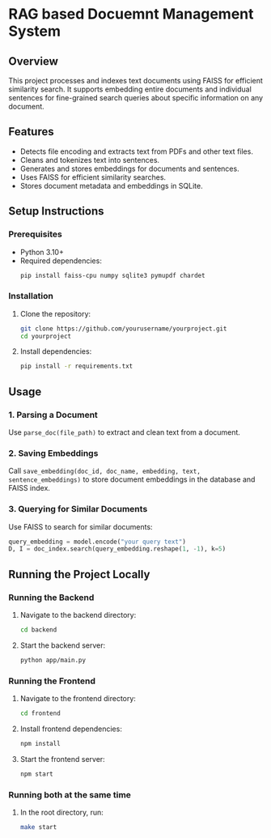 # RAG based Docuemnt Management System

## Overview
This project processes and indexes text documents using FAISS for efficient similarity search. It supports embedding entire documents and individual sentences for fine-grained search queries about specific information on any document.

## Features
- Detects file encoding and extracts text from PDFs and other text files.
- Cleans and tokenizes text into sentences.
- Generates and stores embeddings for documents and sentences.
- Uses FAISS for efficient similarity searches.
- Stores document metadata and embeddings in SQLite.

## Setup Instructions
### Prerequisites
- Python 3.10+
- Required dependencies:
  ```sh
  pip install faiss-cpu numpy sqlite3 pymupdf chardet 
  ```

### Installation
1. Clone the repository:
   ```sh
   git clone https://github.com/yourusername/yourproject.git
   cd yourproject
   ```
2. Install dependencies:
   ```sh
   pip install -r requirements.txt
   ```

## Usage
### 1. Parsing a Document
Use `parse_doc(file_path)` to extract and clean text from a document.

### 2. Saving Embeddings
Call `save_embedding(doc_id, doc_name, embedding, text, sentence_embeddings)` to store document embeddings in the database and FAISS index.

### 3. Querying for Similar Documents
Use FAISS to search for similar documents:
```python
query_embedding = model.encode("your query text")
D, I = doc_index.search(query_embedding.reshape(1, -1), k=5)
```

## Running the Project Locally

### Running the Backend
1. Navigate to the backend directory:
   ```sh
   cd backend
   ```
2. Start the backend server:
   ```sh
   python app/main.py
   ```

### Running the Frontend
1. Navigate to the frontend directory:
   ```sh
   cd frontend
   ```
2. Install frontend dependencies:
   ```sh
   npm install
   ```
3. Start the frontend server:
   ```sh
   npm start
   ```
### Running both at the same time 
1. In the root directory, run:
   ```sh
   make start
   ```